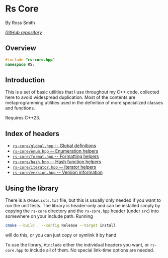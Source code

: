 # Rs Core

By Ross Smith

_[GitHub repository](https://github.com/CaptainCrowbar/rs-core)_

## Overview

```c++
#include "rs-core.hpp"
namespace RS;
```

## Introduction

This is a set of basic utilities that I use throughout my C++ code, collected
here to avoid widespread duplication. Most of the contents are
metaprogramming utilities used in the definition of more specialized classes
and functions.

Requires C++23.

## Index of headers

* [`rs-core/global.hpp` -- Global definitions](global.html)
* [`rs-core/enum.hpp` -- Enumeration helpers](enum.html)
* [`rs-core/format.hpp` -- Formatting helpers](format.html)
* [`rs-core/hash.hpp` -- Hash function helpers](hash.html)
* [`rs-core/iterator.hpp` -- Iterator helpers](iterator.html)
* [`rs-core/version.hpp` -- Version information](version.html)

## Using the library

There is a `CMakeLists.txt` file, but this is usually only needed if you want
to run the unit tests. The library is header-only and can be installed simply
by copying the `rs-core` directory and the `rs-core.hpp` header (under `src`)
into somewhere on your include path. Running

```sh
cmake --build . --config Release --target install
```

will do this, or you can just copy or symlink it by hand.

To use the library, `#include` either the individual headers you want, or
`rs-core.hpp` to include all of them. No special link-time options are
needed.
